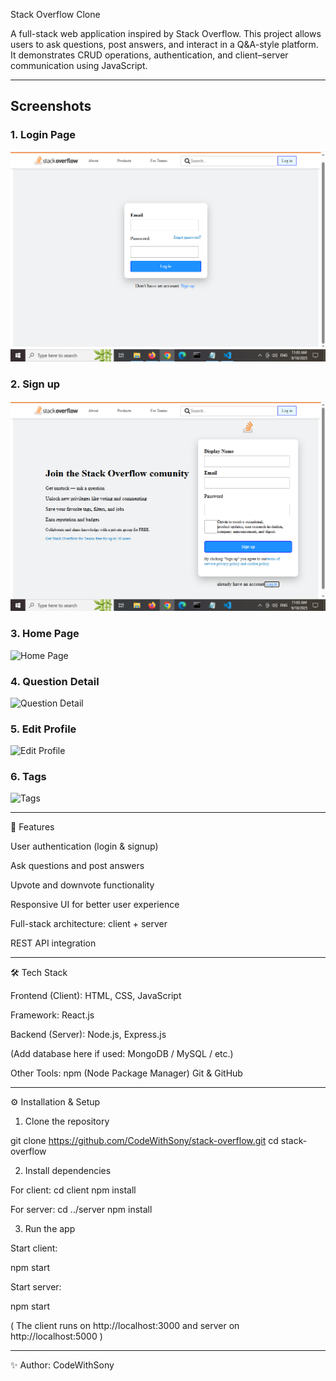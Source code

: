 
Stack Overflow Clone

A full-stack web application inspired by Stack Overflow.
This project allows users to ask questions, post answers, and interact in a Q&A-style platform. It demonstrates CRUD operations, authentication, and client–server communication using JavaScript.

---

## Screenshots  

### 1. Login Page  
![Login Page](./client/screenshots/login.png)  

### 2. Sign up 
![Sign Up](./client/screenshots/signup.png)

### 3. Home Page  
![Home Page](./screenshots/questions.png)  

### 4. Question Detail  
![Question Detail](./screenshots/qustionDetail.png)

### 5. Edit Profile  
![Edit Profile](./screenshots/editprofile.png)

### 6. Tags
![Tags](./screenshots/tags.png)

---

🚀 Features

User authentication (login & signup)

Ask questions and post answers

Upvote and downvote functionality

Responsive UI for better user experience

Full-stack architecture: client + server

REST API integration



---

🛠️ Tech Stack

Frontend (Client):
HTML, CSS, JavaScript

Framework:
React.js


Backend (Server):
Node.js, Express.js

(Add database here if used: MongoDB / MySQL / etc.)


Other Tools:
npm (Node Package Manager)
Git & GitHub



---

⚙️ Installation & Setup

1. Clone the repository

git clone https://github.com/CodeWithSony/stack-overflow.git
cd stack-overflow


2. Install dependencies

For client:
cd client
npm install

For server:
cd ../server
npm install



3. Run the app

Start client:

npm start

Start server:

npm start


( The client runs on http://localhost:3000 and server on http://localhost:5000 )



---


✨ Author: CodeWithSony
